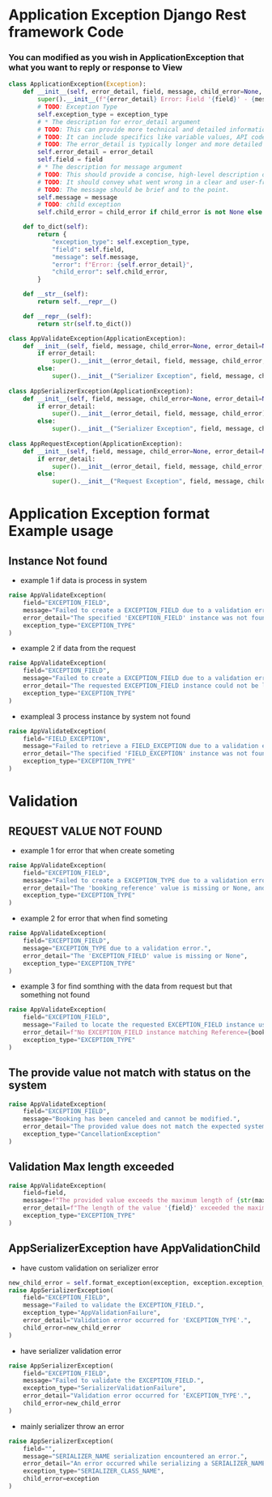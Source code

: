 # Application Exception Django Rest framework Code

### You can modified as you wish in ApplicationException that what you want to reply or response to View

```py
class ApplicationException(Exception):
	def __init__(self, error_detail, field, message, child_error=None, exception_type="AppException"):
		super().__init__(f"{error_detail} Error: Field '{field}' - {message}")
		# TODO: Exception Type
		self.exception_type = exception_type
		# * The description for error_detail argument
		# TODO: This can provide more technical and detailed information about the error.
		# TODO: It can include specifics like variable values, API codes, or any other relevant technical details.
		# TODO: The error_detail is typically longer and more detailed than the message.
		self.error_detail = error_detail
		self.field = field
		# * The description for message argument
		# TODO: This should provide a concise, high-level description of the error.
		# TODO: It should convey what went wrong in a clear and user-friendly manner.
		# TODO: The message should be brief and to the point.
		self.message = message
		# TODO: child exception
		self.child_error = child_error if child_error is not None else []

	def to_dict(self):
		return {
			"exception_type": self.exception_type,
			"field": self.field,
			"message": self.message,
			"error": f"Error: {self.error_detail}",
			"child_error": self.child_error,
		}

	def __str__(self):
		return self.__repr__()

	def __repr__(self):
		return str(self.to_dict())

class AppValidateException(ApplicationException):
	def __init__(self, field, message, child_error=None, error_detail=None, exception_type="AppValidateException"):
		if error_detail:
			super().__init__(error_detail, field, message, child_error, exception_type)
		else:
			super().__init__("Serializer Exception", field, message, child_error, exception_type)
			
class AppSerializerException(ApplicationException):
	def __init__(self, field, message, child_error=None, error_detail=None, exception_type="AppSerializerException"):
		if error_detail:
			super().__init__(error_detail, field, message, child_error)
		else:
			super().__init__("Serializer Exception", field, message, child_error, exception_type)
			
class AppRequestException(ApplicationException):
	def __init__(self, field, message, child_error=None, error_detail=None, exception_type="AppRequestException"):
		if error_detail:
			super().__init__(error_detail, field, message, child_error, exception_type)
		else:
			super().__init__("Request Exception", field, message, child_error, exception_type)
```

# Application Exception format Example usage

## Instance Not found

- example 1 if data is process in system

```py
raise AppValidateException(
    field="EXCEPTION_FIELD",
    message="Failed to create a EXCEPTION_FIELD due to a validation error.",
    error_detail="The specified 'EXCEPTION_FIELD' instance was not found in the system.",
    exception_type="EXCEPTION_TYPE"
)
```

- example 2 if data from the request

```py
raise AppValidateException(
    field="EXCEPTION_FIELD",
    message="Failed to create a EXCEPTION_FIELD due to a validation error.",
    error_detail="The requested EXCEPTION_FIELD instance could not be located.",
    exception_type="EXCEPTION_TYPE"
)
```

- exampleal 3 process instance by system not found
```py
raise AppValidateException(
    field="FIELD_EXCEPTION",
    message="Failed to retrieve a FIELD_EXCEPTION due to a validation error.",
    error_detail="The specified 'FIELD_EXCEPTION' instance was not found in the system.",
    exception_type="EXCEPTION_TYPE"
)
```

# Validation

## REQUEST VALUE NOT FOUND

- example 1 for error that when create someting
  
```py
raise AppValidateException(
    field="EXCEPTION_FIELD",
    message="Failed to create a EXCEPTION_TYPE due to a validation error.",
    error_detail="The 'booking_reference' value is missing or None, and a EXCEPTION_TYPE instance cannot be created.",
    exception_type="EXCEPTION_TYPE"
)
```

- example 2 for error that when find someting
  
```py
raise AppValidateException(
    field="EXCEPTION_FIELD",
    message="EXCEPTION_TYPE due to a validation error.",
    error_detail="The 'EXCEPTION_FIELD' value is missing or None",
    exception_type="EXCEPTION_TYPE"
)
```

- example 3 for find somthing with the data from request but that something not found

```py
raise AppValidateException(
    field="EXCEPTION_FIELD",
    message="Failed to locate the requested EXCEPTION_FIELD instance using the provided Reference due to a validation error.",
    error_detail=f"No EXCEPTION_FIELD instance matching Reference={booking_reference} was found in the system.",
    exception_type="EXCEPTION_TYPE"
)
```

## The provide value not match with status on the system

```py
raise AppValidateException(
    field="EXCEPTION_FIELD",
    message="Booking has been canceled and cannot be modified.",
    error_detail="The provided value does not match the expected system status.",
    exception_type="CancellationException"
)
```

## Validation Max length exceeded

```py
raise AppValidateException(
    field=field,
    message=f"The provided value exceeds the maximum length of {str(max_length)} characters.",
    error_detail=f"The length of the value '{field}' exceeded the maximum allowed limit of {max_length} characters.",
    exception_type="EXCEPTION_TYPE"
)
```

## AppSerializerException have AppValidationChild

- have custom validation on serializer error

```py
new_child_error = self.format_exception(exception, exception.exception_type)
raise AppSerializerException(
    field="EXCEPTION_FIELD",
    message="Failed to validate the EXCEPTION_FIELD.",
    exception_type="AppValidationFailure",
    error_detail="Validation error occurred for 'EXCEPTION_TYPE'.",
    child_error=new_child_error
)
```

- have serializer validation error

```py
raise AppSerializerException(
    field="EXCEPTION_FIELD",
    message="Failed to validate the EXCEPTION_FIELD.",
    exception_type="SerializerValidationFailure",
    error_detail="Validation error occurred for 'EXCEPTION_TYPE'.",
    child_error=new_child_error
)
```

- mainly serializer throw an error
```py
raise AppSerializerException(
    field="",
    message="SERIALIZER_NAME serialization encountered an error.",
    error_detail="An error occurred while serializing a SERIALIZER_NAME in SERIALIZER_CLASS_NAME.",
    exception_type="SERIALIZER_CLASS_NAME",
    child_error=exception
)
```
